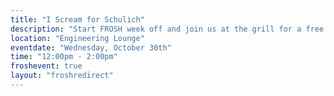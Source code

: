 ```yaml
---
title: "I Scream for Schulich"
description: "Start FROSH week off and join us at the grill for a free pancake breakfast at Tonken Plaza (courtyard in front of the Engineering Building)! Pancakes and syrup will be provided! While supplies last."
location: "Engineering Lounge"
eventdate: "Wednesday, October 30th"
time: "12:00pm - 2:00pm"
froshevent: true
layout: "froshredirect"
---
```

